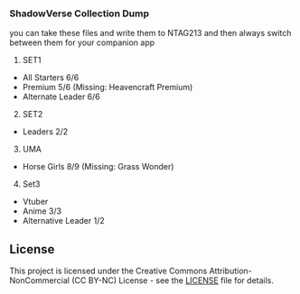 ### ShadowVerse Collection Dump

you can take these files and write them to NTAG213 and then always switch between them for your companion app 

1. SET1
  + All Starters 6/6
  + Premium 5/6  (Missing: Heavencraft Premium)
  + Alternate Leader 6/6 


2. SET2
  + Leaders 2/2


3. UMA
  + Horse Girls 8/9  (Missing: Grass Wonder)

4. Set3
  + Vtuber
  + Anime 3/3
  + Alternative Leader 1/2


## License

This project is licensed under the Creative Commons Attribution-NonCommercial (CC BY-NC) License - see the [LICENSE](LICENSE) file for details.
